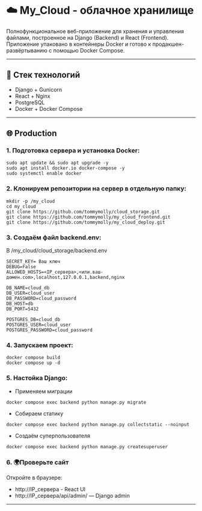# ☁️ My_Cloud - облачное хранилище

Полнофункциональное веб-приложение для хранения и управления файлами, построенное на Django (Backend) и React (Frontend).
Приложение упаковано в контейнеры Docker и готово к продакшен-развёртыванию с помощью Docker Compose.

---

## 🚀 Стек технологий

- Django + Gunicorn
- React + Nginx
- PostgreSQL
- Docker + Docker Compose

---

## 🌐 Production

### 1. Подготовка сервера и установка Docker:
```
sudo apt update && sudo apt upgrade -y
sudo apt install docker.io docker-compose -y
sudo systemctl enable docker
```
### 2. Клонируем репозитории на сервер в отдельную папку:
```
mkdir -p /my_cloud
cd my_cloud
git clone https://github.com/tommymolly/cloud_storage.git
git clone https://github.com/tommymolly/my_cloud_frontend.git
git clone https://github.com/tommymolly/my_cloud_deploy.git
```
### 3. Создаём файл backend.env:
В /my_cloud/cloud_storage/backend.env
```
SECRET_KEY= Ваш ключ
DEBUG=False
ALLOWED_HOSTS=<IP_сервера>,<или.ваш-домен.com>,localhost,127.0.0.1,backend,nginx

DB_NAME=cloud_db
DB_USER=cloud_user
DB_PASSWORD=cloud_password
DB_HOST=db
DB_PORT=5432

POSTGRES_DB=cloud_db
POSTGRES_USER=cloud_user
POSTGRES_PASSWORD=cloud_password

```
### 4. Запускаем проект:
```
docker compose build
docker compose up -d
```
### 5. Настойка Django:
- Применяем миграции
```
docker compose exec backend python manage.py migrate
```
- Собираем статику
```
docker compose exec backend python manage.py collectstatic --noinput
```
- Создаём суперпользователя
```
docker compose exec backend python manage.py createsuperuser
```
### 6. 🌍Проверьте сайт
Откройте в браузере:
- http://IP_сервера - React UI
- http://IP_сервера/api/admin/ — Django admin

---